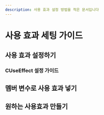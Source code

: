 ```yaml
---
description: 사용 효과 설정 방법을 적은 문서입니다
---
```


# 사용 효과 세팅 가이드

## 사용 효과 설정하기 



### CUseEffect 설정 가이드 



## 멤버 변수로 사용 효과 넣기 



## 원하는 사용효과 만들기 

